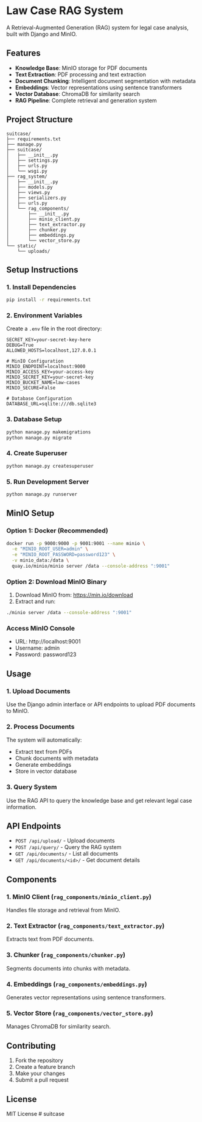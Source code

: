 # Law Case RAG System

A Retrieval-Augmented Generation (RAG) system for legal case analysis, built with Django and MinIO.

## Features

- **Knowledge Base**: MinIO storage for PDF documents
- **Text Extraction**: PDF processing and text extraction
- **Document Chunking**: Intelligent document segmentation with metadata
- **Embeddings**: Vector representations using sentence transformers
- **Vector Database**: ChromaDB for similarity search
- **RAG Pipeline**: Complete retrieval and generation system

## Project Structure

```
suitcase/
├── requirements.txt
├── manage.py
├── suitcase/
│   ├── __init__.py
│   ├── settings.py
│   ├── urls.py
│   └── wsgi.py
├── rag_system/
│   ├── __init__.py
│   ├── models.py
│   ├── views.py
│   ├── serializers.py
│   ├── urls.py
│   └── rag_components/
│       ├── __init__.py
│       ├── minio_client.py
│       ├── text_extractor.py
│       ├── chunker.py
│       ├── embeddings.py
│       └── vector_store.py
└── static/
    └── uploads/
```

## Setup Instructions

### 1. Install Dependencies

```bash
pip install -r requirements.txt
```

### 2. Environment Variables

Create a `.env` file in the root directory:

```env
SECRET_KEY=your-secret-key-here
DEBUG=True
ALLOWED_HOSTS=localhost,127.0.0.1

# MinIO Configuration
MINIO_ENDPOINT=localhost:9000
MINIO_ACCESS_KEY=your-access-key
MINIO_SECRET_KEY=your-secret-key
MINIO_BUCKET_NAME=law-cases
MINIO_SECURE=False

# Database Configuration
DATABASE_URL=sqlite:///db.sqlite3
```

### 3. Database Setup

```bash
python manage.py makemigrations
python manage.py migrate
```

### 4. Create Superuser

```bash
python manage.py createsuperuser
```

### 5. Run Development Server

```bash
python manage.py runserver
```

## MinIO Setup

### Option 1: Docker (Recommended)

```bash
docker run -p 9000:9000 -p 9001:9001 --name minio \
  -e "MINIO_ROOT_USER=admin" \
  -e "MINIO_ROOT_PASSWORD=password123" \
  -v minio_data:/data \
  quay.io/minio/minio server /data --console-address ":9001"
```

### Option 2: Download MinIO Binary

1. Download MinIO from: https://min.io/download
2. Extract and run:
```bash
./minio server /data --console-address ":9001"
```

### Access MinIO Console

- URL: http://localhost:9001
- Username: admin
- Password: password123

## Usage

### 1. Upload Documents

Use the Django admin interface or API endpoints to upload PDF documents to MinIO.

### 2. Process Documents

The system will automatically:
- Extract text from PDFs
- Chunk documents with metadata
- Generate embeddings
- Store in vector database

### 3. Query System

Use the RAG API to query the knowledge base and get relevant legal case information.

## API Endpoints

- `POST /api/upload/` - Upload documents
- `POST /api/query/` - Query the RAG system
- `GET /api/documents/` - List all documents
- `GET /api/documents/<id>/` - Get document details

## Components

### 1. MinIO Client (`rag_components/minio_client.py`)
Handles file storage and retrieval from MinIO.

### 2. Text Extractor (`rag_components/text_extractor.py`)
Extracts text from PDF documents.

### 3. Chunker (`rag_components/chunker.py`)
Segments documents into chunks with metadata.

### 4. Embeddings (`rag_components/embeddings.py`)
Generates vector representations using sentence transformers.

### 5. Vector Store (`rag_components/vector_store.py`)
Manages ChromaDB for similarity search.

## Contributing

1. Fork the repository
2. Create a feature branch
3. Make your changes
4. Submit a pull request

## License

MIT License #   s u i t c a s e  
 